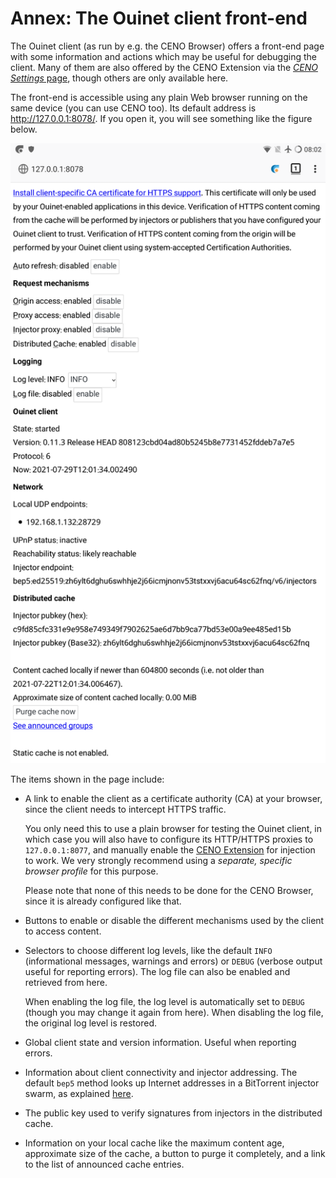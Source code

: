 # Annex: The Ouinet client front-end

The Ouinet client (as run by e.g. the CENO Browser) offers a front-end page with some information and actions which may be useful for debugging the client.  Many of them are also offered by the CENO Extension via the [*CENO Settings* page](../browser/settings.md), though others are only available here.

The front-end is accessible using any plain Web browser running on the same device (you can use CENO too).  Its default address is <http://127.0.0.1:8078/>.  If you open it, you will see something like the figure below.

![Figure: The client front-end](images/front-end.png)

The items shown in the page include:

- A link to enable the client as a certificate authority (CA) at your browser, since the client needs to intercept HTTPS traffic.

  You only need this to use a plain browser for testing the Ouinet client, in which case you will also have to configure its HTTP/HTTPS proxies to `127.0.0.1:8077`, and manually enable the [CENO Extension][] for injection to work.  We very strongly recommend using a *separate, specific browser profile* for this purpose.

  Please note that none of this needs to be done for the CENO Browser, since it is already configured like that.

- Buttons to enable or disable the different mechanisms used by the client to access content.

- Selectors to choose different log levels, like the default `INFO` (informational messages, warnings and errors) or `DEBUG` (verbose output useful for reporting errors).  The log file can also be enabled and retrieved from here.

  When enabling the log file, the log level is automatically set to `DEBUG` (though you may change it again from here).  When disabling the log file, the original log level is restored.

- Global client state and version information.  Useful when reporting errors.

- Information about client connectivity and injector addressing.  The default `bep5` method looks up Internet addresses in a BitTorrent injector swarm, as explained [here](../concepts/how.md).

- The public key used to verify signatures from injectors in the distributed cache.

- Information on your local cache like the maximum content age, approximate size of the cache, a button to purge it completely, and a link to the list of announced cache entries.

[CENO Extension]: https://github.com/censorship-no/ceno-ext-settings/
